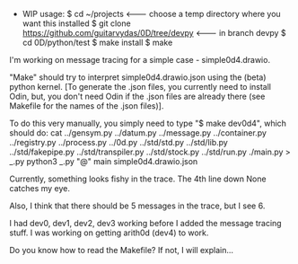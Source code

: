 - WIP
usage:
$ cd ~/projects <--- choose a temp directory where you want this installed
$ git clone https://github.com/guitarvydas/0D/tree/devpy <--- in branch devpy
$ cd 0D/python/test
$ make install
$ make

I'm working on message tracing for a simple case - simple0d4.drawio.

"Make" should try to interpret simple0d4.drawio.json using the (beta) python kernel. [To generate the .json files, you currently need to install Odin, but, you don't need Odin if the .json files are already there (see Makefile for the names of the .json files)].

To do this very manually, you simply need to type "$ make dev0d4", which should do:
  cat ../gensym.py ../datum.py ../message.py ../container.py ../registry.py ../process.py ../0d.py ../std/std.py ../std/lib.py ../std/fakepipe.py ../std/transpiler.py ../std/stock.py ../std/run.py ./main.py > _.py
  python3 _.py "@" main simple0d4.drawio.json


Currently, something looks fishy in the trace. The 4th line down None catches my eye.

Also, I think that there should be 5 messages in the trace, but I see 6.

I had dev0, dev1, dev2, dev3 working before I added the message tracing stuff. I was working on getting arith0d (dev4) to work.

Do you know how to read the Makefile? If not, I will explain...



